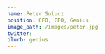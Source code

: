 ```yaml
---
name: Peter Sulucz
position: CEO, CFO, Genius
image_path: /images/peter.jpg
twitter: 
blurb: genius
---
```

